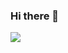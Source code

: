 ### Hi there 👋

<!--START_SECTION:waka-->
<!--END_SECTION:waka-->

![](https://github-readme-stats.vercel.app/api?username=stewforani)

<!--
**stewForAni/stewforani** is a ✨ _special_ ✨ repository because its `README.md` (this file) appears on your GitHub profile.

Here are some ideas to get you started:

- 🔭 I’m currently working on ...
- 🌱 I’m currently learning ...
- 👯 I’m looking to collaborate on ...
- 🤔 I’m looking for help with ...
- 💬 Ask me about ...
- 📫 How to reach me: ...
- 😄 Pronouns: ...
- ⚡ Fun fact: ...
-->
